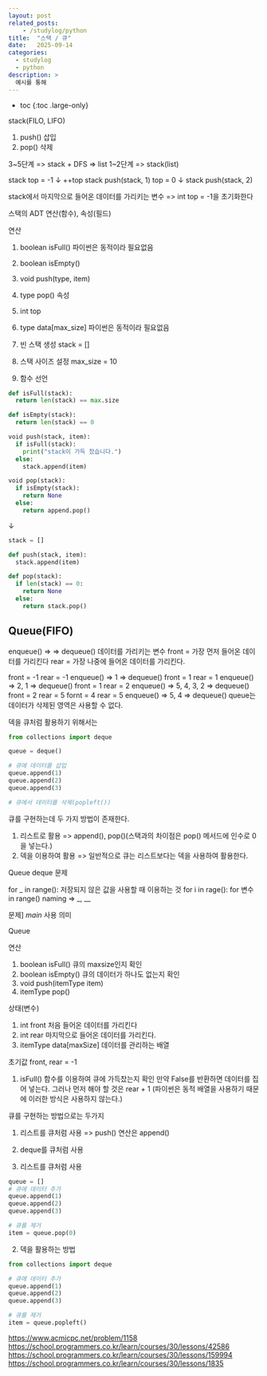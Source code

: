 ```yaml
---
layout: post
related_posts:
    - /studylog/python
title:  "스택 / 큐"
date:   2025-09-14
categories:
  - studylog
  - python
description: >
  예시를 통해 
---
```

* toc
{:toc .large-only}

stack(FILO, LIFO)
1. push()
삽입
2. pop()
삭제

3~5단계 => stack + DFS => list
1~2단계 => stack(list)

stack
top = -1
↓
++top
stack push(stack, 1)
top = 0
↓
stack push(stack, 2)

stack에서 마지막으로 들어온 데이터를 가리키는 변수
=> int top = -1을 초기화한다

스택의 ADT
연산(함수), 속성(필드)

연산
1. boolean isFull() 파이썬은 동적이라 필요없음
2. boolean isEmpty()
3. void push(type, item)
4. type pop()
속성
1. int top
2. type data[max_size] 파이썬은 동적이라 필요없음

1. 빈 스택 생성
stack = []
2. 스택 사이즈 설정
max_size = 10
3. 함수 선언
```python
def isFull(stack):
  return len(stack) == max.size

def isEmpty(stack):
  return len(stack) == 0

void push(stack, item):
  if isFull(stack):
    print("stack이 가득 찼습니다.")
  else:
    stack.append(item)

void pop(stack):
  if isEmpty(stack):
    return None
  else:
    return append.pop()
```
↓
```python
stack = []

def push(stack, item):
  stack.append(item)

def pop(stack):
  if len(stack) == 0:
    return None
  else:
    return stack.pop()
```

## Queue(FIFO)
enqueue() => => dequeue()
데이터를 가리키는 변수
front = 가장 먼저 들어온 데이터를 가리킨다
rear =  가장 나중에 들어온 데이터를 가리킨다.

front = -1
rear = -1
enqueue() => 1 => dequeue()
front = 1
rear = 1
enqueue() => 2, 1 => dequeue()
front = 1
rear = 2
enqueue() => 5, 4, 3, 2 => dequeue()
front = 2
rear = 5
fornt = 4
rear = 5
enqueue() => 5, 4       => dequeue()
queue는 데이터가 삭제된 영역은 사용할 수 없다.

덱을 큐처럼 활용하기 위해서는
```python
from collections import deque

queue = deque()

# 큐에 데이터를 삽입
queue.append(1)
queue.append(2)
queue.append(3)

# 큐에서 데이터를 삭제(popleft())
```

큐를 구현하는데 두 가지 방법이 존재한다.
1. 리스트로 활용 => append(), pop()(스택과의 차이점은 pop() 메서드에 인수로 0을 넣는다.)
2. 덱을 이용하여 활용 => 
일반적으로 큐는 리스트보다는 덱을 사용하여 활용한다.

Queue
deque
문제

for _ in range(): 저장되지 않은 값을 사용할 때 이용하는 것
for i in rage(): for 변수 in range()
naming => _, __

문제] _main_ 사용 의미

Queue

연산 
1. boolean isFull()  큐의 maxsize인지 확인
2. boolean isEmpty() 큐의 데이터가 하나도 없는지 확인
3. void push(itemType item)
4. itemType pop()

상태(변수) 
1. int front 처음 들어온 데이터를 가리킨다
2. int rear 마지막으로 들어온 데이터를 가리킨다.
3. itemType data[maxSize] 데이터를 관리하는 배열

초기값 front, rear = -1

1. isFull() 함수를 이용하여 큐에 가득찼는지 확인 만약 False를 반환하면 데이터를 집어 넣는다. 그러나 먼저 해야 할 것은 rear + 1
(파이썬은 동적 배열을 사용하기 때문에 이러한 방식은 사용하지 않는다.)

큐를 구현하는 방법으로는 두가지
1. 리스트를 큐처럼 사용 => push() 연산은 append()
2. deque를 큐처럼 사용

1. 리스트를 큐처럼 사용
```python
queue = []
# 큐에 데이터 추가
queue.append(1)
queue.append(2)
queue.append(3)

# 큐를 제거
item = queue.pop(0)
```
2. 덱을 활용하는 방법
```python
from collections import deque

# 큐에 데이터 추가
queue.append(1)
queue.append(2)
queue.append(3)

# 큐를 제거
item = queue.popleft()
```

https://www.acmicpc.net/problem/1158 https://school.programmers.co.kr/learn/courses/30/lessons/42586 https://school.programmers.co.kr/learn/courses/30/lessons/159994 https://school.programmers.co.kr/learn/courses/30/lessons/1835